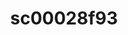 ---
ee_id: '230'
site: '1'
type: '2'
url: 2010-012-sc00028f93
title: sc00028f93
year: '2010'
display_year: '2010'
medium: 'Pen on All Purpose Security Paper (Grey) #24 bond'
dims: 11 x 8.5 inches
pitch:
ps:
live_url:
related:
youtube:
related_code:
imgs: cadliner-drawing-2010-012-digital-database-ih_1.jpg
subheading:
download:
add_credit:
add_credits:
commission:
layout: things-i-made
---